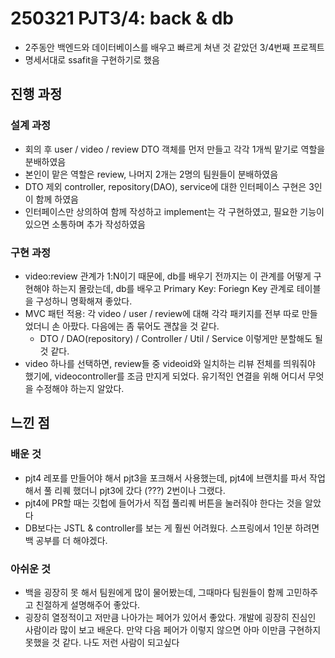 # 250321 PJT3/4: back & db
- 2주동안 백엔드와 데이터베이스를 배우고 빠르게 쳐낸 것 같았던 3/4번째 프로젝트
- 명세서대로 ssafit을 구현하기로 했음

## 진행 과정
### 설계 과정 
- 회의 후 user / video / review DTO 객체를 먼저 만들고 각각 1개씩 맡기로 역할을 분배하였음
- 본인이 맡은 역할은 review, 나머지 2개는 2명의 팀원들이 분배하였음
- DTO 제외 controller, repository(DAO), service에 대한 인터페이스 구현은 3인이 함께 하였음
- 인터페이스만 상의하여 함께 작성하고 implement는 각 구현하였고, 필요한 기능이 있으면 소통하며 추가 작성하였음

### 구현 과정
- video:review 관계가 1:N이기 때문에, db를 배우기 전까지는 이 관계를 어떻게 구현해야 하는지 몰랐는데, db를 배우고 Primary Key: Foriegn Key 관계로 테이블을 구성하니 명확해져 좋았다.
- MVC 패턴 적용: 각 video / user / review에 대해 각각 패키지를 전부 따로 만들었더니 손 아팠다. 다음에는 좀 묶어도 괜찮을 것 같다.
  -  DTO / DAO(repository) / Controller / Util / Service 이렇게만 분할해도 될 것 같다.
- video 하나를 선택하면, review들 중 videoid와 일치하는 리뷰 전체를 띄워줘야 했기에, videocontroller를 조금 만지게 되었다. 유기적인 연결을 위해 어디서 무엇을 수정해야 하는지 알았다.

## 느낀 점
### 배운 것
- pjt4 레포를 만들어야 해서 pjt3을 포크해서 사용했는데, pjt4에 브랜치를 파서 작업해서 풀 리퀘 했더니 pjt3에 갔다 (???) 2번이나 그랬다.
- pjt4에 PR할 때는 깃헙에 들어가서 직접 풀리퀘 버튼을 눌러줘야 한다는 것을 알았다
- DB보다는 JSTL & controller를 보는 게 훨씬 어려웠다. 스프링에서 1인분 하려면 백 공부를 더 해야겠다.


### 아쉬운 것 
- 백을 굉장히 못 해서 팀원에게 많이 물어봤는데, 그때마다 팀원들이 함께 고민하주고 친절하게 설명해주어 좋았다. 
- 굉장히 열정적이고 저만큼 나아가는 페어가 있어서 좋았다. 개발에 굉장히 진심인 사람이라 많이 보고 배운다. 만약 다음 페어가 이렇지 않으면 아마 이만큼 구현하지 못했을 것 같다. 나도 저런 사람이 되고싶다
